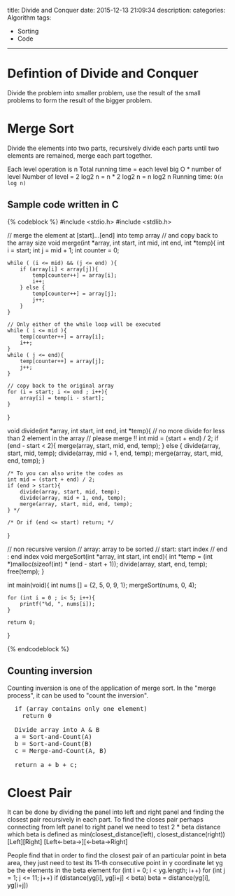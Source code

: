 title: Divide and Conquer
date: 2015-12-13 21:09:34
description:
categories: Algorithm
tags:
- Sorting
- Code
---

# Defintion of Divide and Conquer
Divide the problem into smaller problem, use the result of the small problems to form the result of the bigger problem.

# Merge Sort
Divide the elements into two parts, recursively divide each parts until two elements are remained, merge each part together.

Each level operation is n
Total running time = each level big O * number of level
Number of level = 2 log2 n
= n * 2 log2 n
= n log2 n
Running time: `O(n log n)`

## Sample code written in C
{% codeblock %}
#include <stdio.h>
#include <stdlib.h>

// merge the element at [start]...[end] into temp array
// and copy back to the array size
void merge(int *array, int start, int mid, int end, int *temp){
    int i = start;
    int j = mid + 1;
    int counter = 0;

    while ( (i <= mid) && (j <= end) ){
        if (array[i] < array[j]){
            temp[counter++] = array[i];
            i++;
        } else {
            temp[counter++] = array[j];
            j++;
        }
    }

    // Only either of the while loop will be executed
    while ( i <= mid ){
        temp[counter++] = array[i];
        i++;
    }
    while ( j <= end){
        temp[counter++] = array[j];
        j++;
    }

    // copy back to the original array
    for (i = start; i <= end ; i++){
        array[i] = temp[i - start];
    }

}

void divide(int *array, int start, int end, int *temp){
    // no more divide for less than 2 element in the array
    // please merge !!
    int mid = (start + end) / 2;
    if (end - start < 2){
        merge(array, start, mid, end, temp);
    }
    else {
        divide(array, start, mid, temp);
        divide(array, mid + 1, end, temp);
        merge(array, start, mid, end, temp);
    } 

    /* To you can also write the codes as  
    int mid = (start + end) / 2;
    if (end > start){
        divide(array, start, mid, temp);
        divide(array, mid + 1, end, temp);
        merge(array, start, mid, end, temp);
    } */

    /* Or if (end <= start) return; */

}

// non recursive version
// array: array to be sorted
// start: start index
// end : end index
void mergeSort(int *array, int start, int end){
    int *temp = (int *)malloc(sizeof(int) * (end - start + 1));
    divide(array, start, end, temp);
    free(temp);
}

int main(void){
    int nums [] = {2, 5, 0, 9, 1};
    mergeSort(nums, 0, 4);

    for (int i = 0 ; i< 5; i++){
        printf("%d, ", nums[i]);
    }

    return 0;
}

{% endcodeblock %}

## Counting inversion
Counting inversion is one of the application of merge sort.
In the "merge process", it can be used to "count the inversion".
<pre sample"sample">
  if (array contains only one element)
    return 0
    
  Divide array into A & B
  a = Sort-and-Count(A)
  b = Sort-and-Count(B)
  c = Merge-and-Count(A, B)
  
  return a + b + c;
</pre>

# Cloest Pair
It can be done by dividing the panel into left and right panel and finding the closest pair recursively in each part.
To find the closes pair perhaps connecting from left panel to right panel
we need to test 2 * beta distance
which beta is defined as min(closest_distance(left), closest_distance(right))
[Left][Right]
[Left<-beta->][<-beta->Right]
  
People find that in order to find the closest pair of an particular point in beta area, they just need to test its 11-th consecutive point in y coordinate
let yg be the elements in the beta element
for (int i = 0; i < yg.length; i++)
  for (int j = 1; j <= 11; j++)
     if (distance(yg[i], yg[i+j] < beta)
        beta = distance(yg[i], yg[i+j])
